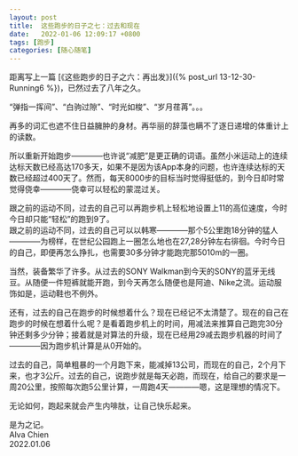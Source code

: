 ```yaml
---
layout: post
title:  这些跑步的日子之七：过去和现在
date:   2022-01-06 12:09:17 +0800
tags: [跑步]
categories: [随心随笔]
---
```


距离写上一篇 [《这些跑步的日子之六：再出发》]({% post_url 13-12-30-Running6 %})，已然过去了八年之久。    


“弹指一挥间”、“白驹过隙”、“时光如梭”、“岁月荏苒”。。。    


再多的词汇也遮不住日益臃肿的身材。再华丽的辞藻也瞒不了逐日递增的体重计上的读数。   


所以重新开始跑步————也许说“减肥”是更正确的词语。虽然小米运动上的连续达标天数已经高达170多天，如果不是因为该App本身的问题，也许连续达标的天数已经超过400天了。然而，每天8000步的目标当时觉得挺低的，到今日却时常觉得侥幸————侥幸可以轻松的蒙混过关。   


跟之前的运动不同，过去的自己可以再跑步机上轻松地设置上11的高位速度，今时今日却只能“轻松”的跑到9了。   
跟之前的运动不同，过去的自己可以以韩寒————那个5公里跑18分钟的猛人————为榜样，在世纪公园跑上一圈怎么地也在27,28分钟左右徘徊。今时今日的自己，即便再怎么挣扎，也需要30多分钟才能跑完那5010m的一圈。   


当然，装备繁华了许多。从过去的SONY Walkman到今天的SONY的蓝牙无线豆。从随便一件短裤就能开跑，到今天再怎么随便也是阿迪、Nike之流。运动服饰如是，运动鞋也不例外。     


还有，过去的自己在跑步的时候想着什么？现在已经记不太清楚了。现在的自己在跑步的时候在想着什么呢？是看着跑步机上的时间，用减法来推算自己跑完30分钟还剩多少分钟；接着就是对算法的升级，现在已经用29减去跑步机器的时间了————因为跑步机计算是从0开始的。    


过去的自己，简单粗暴的一个月跑下来，能减掉13公司，而现在的自己，2个月下来，也才3公斤。过去的自己，说跑步就是每天必跑，而现在，给自己的要求是一周20公里，按照每次跑5公里计算，一周跑4天————嗯，这是理想的情况下。    


无论如何，跑起来就会产生内啡肽，让自己快乐起来。     


是为之记。   
Alva Chien    
2022.01.06
